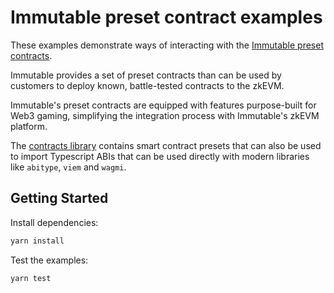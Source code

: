 # Immutable preset contract examples

These examples demonstrate ways of interacting with the [Immutable preset contracts](https://docs.immutable.com/products/zkEVM/contracts).

Immutable provides a set of preset contracts than can be used by customers to deploy known, battle-tested contracts to the zkEVM.

Immutable's preset contracts are equipped with features purpose-built for Web3 gaming, simplifying the integration process with Immutable's zkEVM platform.

The [contracts library](https://github.com/immutable/contracts) contains smart contract presets that can also be used to import Typescript ABIs that can be used directly with modern libraries like `abitype`, `viem` and `wagmi`.

## Getting Started

<!-- Pre-requisites:

- Node.js 20.0.0 or higher -->

Install dependencies:

```bash
yarn install
```

Test the examples:

```bash
yarn test
```
